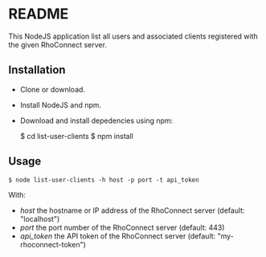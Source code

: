 README
======

This NodeJS application list all users and associated clients registered with
the given RhoConnect server.

Installation
------------

* Clone or download.
* Install NodeJS and npm.
* Download and install depedencies using npm:

    $ cd list-user-clients
    $ npm install

Usage
-----

    $ node list-user-clients -h host -p port -t api_token

With:

* *host* the hostname or IP address of the RhoConnect server (default: "localhost")
* *port* the port number of the RhoConnect server (default: 443)
* *api_token* the API token of the RhoConnect server (default: "my-rhoconnect-token")

